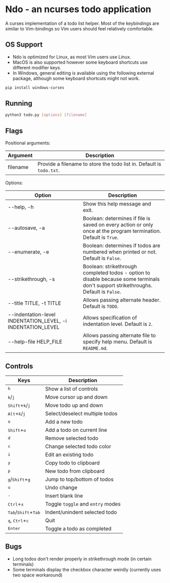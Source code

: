 # Ndo - an ncurses todo application

A curses implementation of a todo list helper. Most of the keybindings are similar to Vim-bindings so Vim users should feel relatively comfortable.

## OS Support

- Ndo is optimized for Linux, as most Vim users use Linux.
- MacOS is also supported however some keyboard shortcuts use different modifier keys.
- In Windows, general editing is available using the following external package, although some keyboard shortcuts might not work.

```bash
pip install windows-curses
```

## Running

```bash
python3 todo.py [options] [filename]
```

## Flags

Positional arguments:

| Argument | Description                                                          |
| -------- | -------------------------------------------------------------------- |
| filename | Provide a filename to store the todo list in. Default is `todo.txt`. |

Options:

| Option                                                      | Description                                                                                                                         |
| ----------------------------------------------------------- | ----------------------------------------------------------------------------------------------------------------------------------- |
| --help, -h                                                  | Show this help message and exit.                                                                                                    |
| --autosave, -a                                              | Boolean: determines if file is saved on every action or only once at the program termination. Default is `True`.                    |
| --enumerate, -e                                             | Boolean: determines if todos are numbered when printed or not. Default is `False`.                                                  |
| --strikethrough, -s                                         | Boolean: strikethrough completed todos - option to disable because some terminals don't support strikethroughs. Default is `False`. |
| --title TITLE, -t TITLE                                     | Allows passing alternate header. Default is `TODO`.                                                                                 |
| --indentation-level INDENTATION_LEVEL, -i INDENTATION_LEVEL | Allows specification of indentation level. Default is `2`.                                                                          |
| --help-file HELP_FILE                                       | Allows passing alternate file to specify help menu. Default is `README.md`.                                                         |

## Controls

| Keys                                           | Description                       |
| ---------------------------------------------- | --------------------------------- |
| <kbd>h</kbd>                                   | Show a list of controls           |
| <kbd>k</kbd>/<kbd>j</kbd>                      | Move cursor up and down           |
| <kbd>Shift</kbd>+<kbd>k</kbd>/<kbd>j</kbd>     | Move todo up and down             |
| <kbd>Alt</kbd>+<kbd>k</kbd>/<kbd>j</kbd>       | Select/deselect multiple todos    |
| <kbd>o</kbd>                                   | Add a new todo                    |
| <kbd>Shift</kbd>+<kbd>o</kbd>                  | Add a todo on current line        |
| <kbd>d</kbd>                                   | Remove selected todo              |
| <kbd>c</kbd>                                   | Change selected todo color        |
| <kbd>i</kbd>                                   | Edit an existing todo             |
| <kbd>y</kbd>                                   | Copy todo to clipboard            |
| <kbd>p</kbd>                                   | New todo from clipboard           |
| <kbd>g</kbd>/<kbd>Shift</kbd>+<kbd>g</kbd>     | Jump to top/bottom of todos       |
| <kbd>u</kbd>                                   | Undo change                       |
| <kbd>-</kbd>                                   | Insert blank line                 |
| <kbd>Ctrl</kbd>+<kbd>x</kbd>                   | Toggle `toggle` and `entry` modes |
| <kbd>Tab</kbd>/<kbd>Shift</kbd>+<kbd>Tab</kbd> | Indent/unindent selected todo     |
| <kbd>q</kbd>, <kbd>Ctrl</kbd>+<kbd>c</kbd>     | Quit                              |
| <kbd>Enter</kbd>                               | Toggle a todo as completed        |

## Bugs

- Long todos don't render properly in strikethrough mode (in certain terminals)
- Some terminals display the checkbox character weirdly (currently uses two space workaround)

